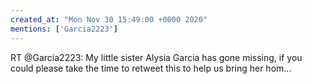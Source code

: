```yaml
---
created_at: "Mon Nov 30 15:49:00 +0000 2020"
mentions: ['Garcia2223']
---
```


RT @Garcia2223: My little sister Alysia Garcia has gone missing, if you could please take the time to retweet this to help us bring her hom…